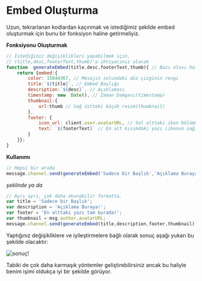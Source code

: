 # Embed Oluşturma
Uzun, tekrarlanan kodlardan kaçınmak ve istediğimiz şekilde embed oluşturmak için bunu bir fonksiyon haline getirmeliyiz.

**Fonksiyonu Oluşturmak**
```js
// İstediğiniz değişiklikleri yapabilmek için,
// (title,desc,footerText,thumb)'a ihtiyacınız olacak
function  generateEmbed(title,desc,footerText,thumb){ // Bazı olası hataları önlemek için değişken tiplerini de tanımlayabilirsiniz.
	return {embed:{
		color: 15844367, // Mesajın solundaki düz çizginin rengi 
		title:`${title}`, // Embed Başlığı
		description:`${desc}`, // Açıklaması
		timestamp: new  Date(), // Zaman Damgası(timestamp)
		thumbnail:{
			url:thumb // Sağ üstteki küçük resim(thumbnail)
		},
		footer: {
			icon_url: client.user.avatarURL, // Sol alttaki ikon bölümü (buraya da bir değişken koyabilirsiniz)
			text: `${footerText}` // En alt kısımdaki yazı (ikonun sağı)
		}
	}};
}
```

**Kullanımı**
```js
// Hepsi bir arada
message.channel.send(generateEmbed('Sadece bir Başlık','Açıklama Buraya!','En alttaki yazı tam burada!', msg.author.avatarURL))
```
*şeklinde ya da*
```js
// Ayrı ayrı, çok daha okunabilir formatta.
var title = 'Sadece bir Başlık';
var description = 'Açıklama Buraya!';
var footer = 'En alttaki yazı tam burada!';
var thumbnail = msg.author.avatarURL;
message.channel.send(generateEmbed(title,description,footer,thumbnail))
```
Yaptığınız değişikliklere ve iyileştirmelere bağlı olarak sonuç aşağı yukarı bu şekilde olacaktır:

![sonuç!](https://i.hizliresim.com/OaYBGt.png)

Tabiki de çok daha karmaşık yöntemler geliştirebilirsiniz ancak bu haliyle benim işimi oldukça iyi bir şekilde görüyor.

